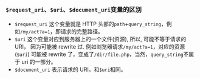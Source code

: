 ### `$request_uri`、`$uri`、`$document_uri`变量的区别
- `$request_uri` 这个变量就是 HTTP 头部的`path`+`query_string`，例如`/my/act?a=1`，即请求的完整路径。
- `$uri` 这个变量对应到服务器上的一个文件(资源), 所以, 可能不等于请求的 URI， 因为可能被 rewrite 过. 例如浏览器请求`/my/act?a=1`，对应的资源(`$uri`) 可能被 rewrite 了，变成了`/dir/file.php`，当然，`query_string`不属于 uri 的一部分。
- `$document_uri` 表示请求的 URI，和`$uri`相同。


